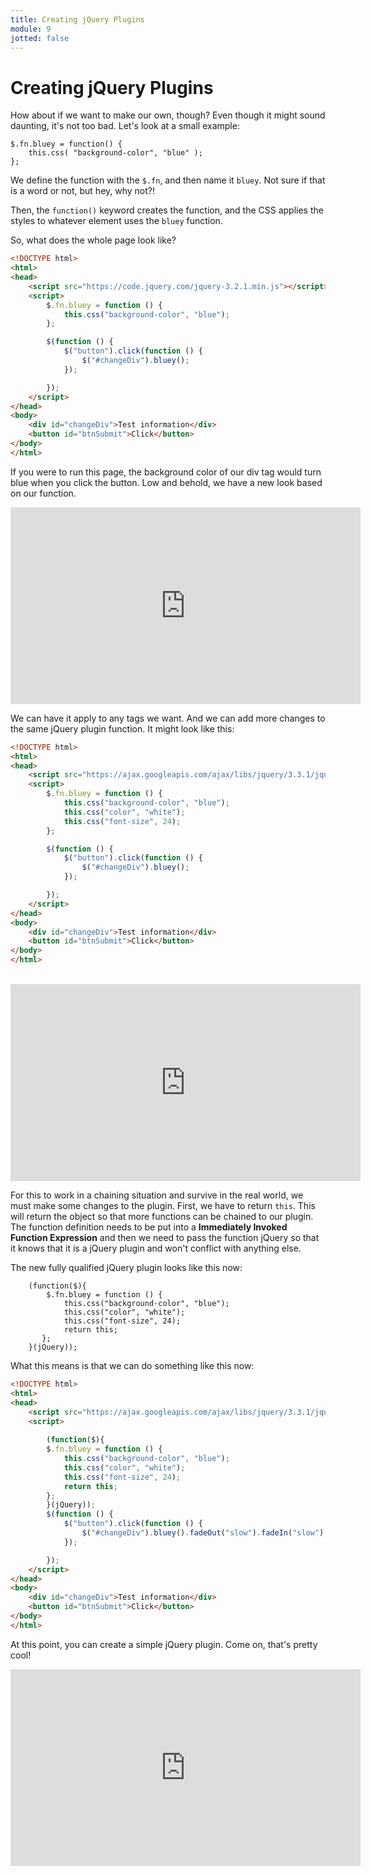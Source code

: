 ```yaml
---
title: Creating jQuery Plugins
module: 9
jotted: false
---
```


# Creating jQuery Plugins

How about if we want to make our own, though?  Even though it might sound daunting, it's not too bad.  Let's look at a small example:

```script
$.fn.bluey = function() {
    this.css( "background-color", "blue" );
};
```

We define the function with the `$.fn`, and then name it `bluey`.  Not sure if that is a word or not, but hey, why not?!

Then, the `function()` keyword creates the function, and the CSS applies the styles to whatever element uses the `bluey` function.

So, what does the whole page look like?

```html
<!DOCTYPE html>
<html>
<head>
    <script src="https://code.jquery.com/jquery-3.2.1.min.js"></script>
    <script>
        $.fn.bluey = function () {
            this.css("background-color", "blue");
        };

        $(function () {
            $("button").click(function () {
                $("#changeDiv").bluey();
            });

        });
    </script>
</head>
<body>
    <div id="changeDiv">Test information</div>
    <button id="btnSubmit">Click</button>
</body>
</html>

```

If you were to run this page, the background color of our div tag would turn blue when you click the button. Low and behold, we have a new look based on our function.  

<iframe width="560" height="315" src="https://www.youtube.com/embed/ammsnsb6Ngg" frameborder="0" allow="accelerometer; autoplay; encrypted-media; gyroscope; picture-in-picture" allowfullscreen></iframe>


We can have it apply to any tags we want.  And we can add more changes to the same jQuery plugin function.  It might look like this:

```html
<!DOCTYPE html>
<html>
<head>
    <script src="https://ajax.googleapis.com/ajax/libs/jquery/3.3.1/jquery.min.js"></script>
    <script>
        $.fn.bluey = function () {
            this.css("background-color", "blue");
            this.css("color", "white");
            this.css("font-size", 24);
        };

        $(function () {
            $("button").click(function () {
                $("#changeDiv").bluey();
            });

        });
    </script>
</head>
<body>
    <div id="changeDiv">Test information</div>
    <button id="btnSubmit">Click</button>
</body>
</html>
```
<br/>
<iframe width="560" height="315" src="https://www.youtube.com/embed/97wPti2QG-s" frameborder="0" allow="accelerometer; autoplay; encrypted-media; gyroscope; picture-in-picture" allowfullscreen></iframe>

For this to work in a chaining situation and survive in the real world, we must make some changes to the plugin.  First, we have to return `this`. This will return the object so that more functions can be chained to our plugin.  The function definition needs to be put into a **Immediately Invoked Function Expression** and then we need to pass the function jQuery so that it knows that it is a jQuery plugin and won't conflict with anything else.

The new fully qualified jQuery plugin looks like this now:

```script
    (function($){
        $.fn.bluey = function () {
            this.css("background-color", "blue");
            this.css("color", "white");
            this.css("font-size", 24);
            return this;
       };
    }(jQuery));
```

What this means is that we can do something like this now:

```html
<!DOCTYPE html>
<html>
<head>
    <script src="https://ajax.googleapis.com/ajax/libs/jquery/3.3.1/jquery.min.js"></script>
    <script>
       
        (function($){
        $.fn.bluey = function () {
            this.css("background-color", "blue");
            this.css("color", "white");
            this.css("font-size", 24);
            return this;
        };
        }(jQuery));
        $(function () {
            $("button").click(function () {
                $("#changeDiv").bluey().fadeOut("slow").fadeIn("slow");
            });

        });
    </script>
</head>
<body>
    <div id="changeDiv">Test information</div>
    <button id="btnSubmit">Click</button>
</body>
</html>
```

At this point, you can create a simple jQuery plugin.  Come on, that's pretty cool!

<iframe width="560" height="315" src="https://www.youtube.com/embed/D-awHrt-Ves" frameborder="0" allow="accelerometer; autoplay; encrypted-media; gyroscope; picture-in-picture" allowfullscreen></iframe>